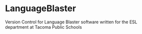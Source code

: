 LanguageBlaster
===============

Version Control for Language Blaster software written for the ESL department at Tacoma Public Schools
